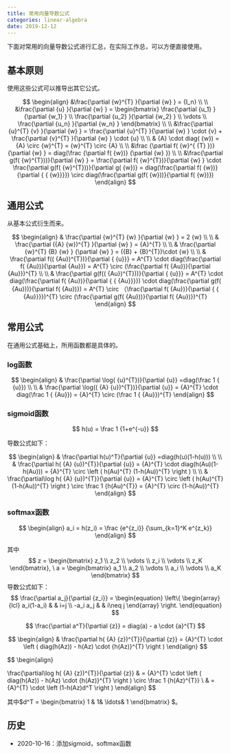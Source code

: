 ```yaml
---
title: 常用向量导数公式
categories: linear-algebra
date: 2019-12-12
---
```

下面对常用的向量导数公式进行汇总，在实际工作总，可以方便直接使用。

## 基本原则

使用这些公式可以推导出其它公式。

$$
\begin{align}
&\frac{\partial  {w}^{T} }{\partial  {w} } = {I_n}
\\ \\
&\frac{\partial  {u} }{\partial  {w} } = 
\begin{bmatrix}
\frac{\partial  {u_1} }{\partial {w_1} } \\
\frac{\partial  {u_2} }{\partial {w_2} } \\
\vdots \\
\frac{\partial  {u_n} }{\partial {w_n} }
\end{bmatrix}
\\ \\
&\frac{\partial  {u}^{T} {v} }{\partial  {w} } =  \frac{\partial  {u}^{T} }{\partial  {w} } \cdot  {v} + \frac{\partial  {v}^{T} }{\partial  {w} } \cdot  {u}
\\ \\
& {A} \cdot diag( {w})  =   {A} \circ  {w}^{T}  =  {w}^{T}  \circ   {A} 
\\ \\
&\frac {\partial f( {w}^{ {T} })} {\partial  {w} } = diag(\frac {\partial f( {w})} {\partial  {w} }) 
\\ \\
&\frac{\partial g(f( {w}^{T}))}{\partial  {w} } =   \frac{\partial f( {w}^{T})}{\partial  {w} } \cdot  \frac{\partial g(f( {w}^{T}))}{\partial g( {w})} = diag(\frac{\partial f( {w})}{\partial { { {w}}}}) \circ  diag(\frac{\partial g(f( {w}))}{\partial f( {w})}) 
\end{align}
$$

## 通用公式

从基本公式衍生而来。

$$
\begin{align}
& \frac{\partial  {w}^{T} {w} }{\partial  {w} } = 2 {w}
\\ \\
& \frac{\partial ({A} {w})^{T} }{\partial  {w} } =  {A}^{T} 
\\ \\
& \frac{\partial  {w}^{T} {B}  {w} } {\partial  {w} } =  ({B} + {B}^{T})\cdot  {w} 
\\ \\ 
& \frac{\partial f(( {Au})^{T})}{\partial { {u}}}  
 =       A^{T} \cdot  diag(\frac{\partial f( {Au})}{\partial  {Au}}) =       A^{T} \circ (\frac{\partial f( {Au})}{\partial  {Au}})^{T}
 \\  \\
& \frac{\partial g(f(( {Au})^{T}))}{\partial { {u}}} =  A^{T} \cdot diag(\frac{\partial f( {Au})}{\partial { { {Au}}}}) \cdot diag(\frac{\partial g(f( {Au}))}{\partial f( {Au})}) = 
 A^{T} \circ （\frac{\partial f( {Au})}{\partial { { {Au}}}})^{T}  \circ  (\frac{\partial g(f( {Au}))}{\partial f( {Au})})^{T}   
\end{align}
$$

## 常用公式

在通用公式基础上，所用函数都是具体的。

### log函数

$$
\begin{align}
& \frac{\partial \log( {u}^{T})}{\partial  {u}} =diag(\frac 1 { {u}})
\\ \\
& \frac{\partial \log(( {A} {u})^{T})}{\partial  {u}} =  {A}^{T} \cdot diag(\frac  1 {  {Au}}) =  {A}^{T} \circ (\frac  1 {  {Au}})^{T}
\end{align}
$$

### sigmoid函数

$$
h(u) = \frac 1 {1+e^{-u}}
$$

导数公式如下：

$$
\begin{align}
& \frac{\partial h(u)^T}{\partial  {u}} =diag(h(u)(1-h(u)))
\\ \\
& \frac{\partial h( {A} {u})^{T}}{\partial  {u}} =  {A}^{T} \cdot diag(h(Au)(1-h(Au))) =  {A}^{T} \circ \left ( h(Au)^{T}  (1-h(Au))^{T} \right )
\\ \\
& \frac{\partial\log h( {A} {u})^{T}}{\partial  {u}} =   {A}^{T} \circ \left ( h(Au)^{T}  (1-h(Au))^{T} \right ) \circ \frac 1 {h(Au)^{T}} = {A}^{T} \circ   (1-h(Au))^{T} 
\end{align}
$$

### softmax函数

$$
\begin{align}
a_i = h(z_i) =   \frac {e^{z_i}}  {\sum_{k=1}^K e^{z_k}}
\end{align}
$$

其中
$$
z = \begin{bmatrix} z_1 \\ z_2 \\ \vdots \\ z_i \\ \vdots \\ z_K \end{bmatrix}, \ 
a = \begin{bmatrix} a_1 \\ a_2 \\ \vdots \\ a_i \\ \vdots \\ a_K \end{bmatrix}
$$
导数公式如下：
$$
\frac{\partial a_j}{\partial  {z_i}} = \begin{equation}  
\left\{  
\begin{array}{lcl}  
 a_i(1-a_i)  &  &  i=j \\  
-a_i a_j &  &  i\neq j  
\end{array}  
\right.
\end{equation}
$$

$$
\frac{\partial a^T}{\partial  {z}} =  diag(a) - a \cdot {a}^{T}
$$

$$
\begin{align}
& \frac{\partial h( {A} {z})^{T}}{\partial  {z}} =  {A}^{T} \cdot \left ( diag(h(Az)) - h(Az) \cdot {h(Az)}^{T} \right )
\end{align}
$$

$$
\begin{align}

\frac{\partial\log h( {A} {z})^{T}}{\partial  {z}} & =   {A}^{T} \cdot \left ( diag(h(Az)) - h(Az) \cdot {h(Az)}^{T} \right ) \circ \frac 1 {h(Az)^{T}} 
\\ & = {A}^{T} \cdot  \left (1-h(Az)d^T \right ) 
\end{align}
$$

其中$d^T = \begin{bmatrix} 
1 & 1&  \ldots&  1
\end{bmatrix}
$。

## 历史

- 2020-10-16：添加sigmoid，softmax函数